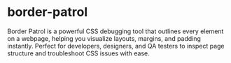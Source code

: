 # border-patrol
Border Patrol is a powerful CSS debugging tool that outlines every element on a webpage, helping you visualize layouts, margins, and padding instantly. Perfect for developers, designers, and QA testers to inspect page structure and troubleshoot CSS issues with ease.
